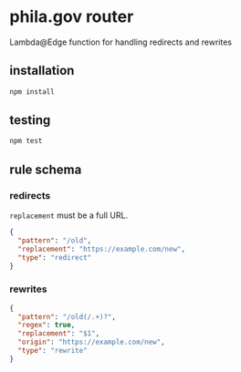 # phila.gov router
Lambda@Edge function for handling redirects and rewrites

## installation
```bash
npm install
```

## testing
```bash
npm test
```

## rule schema

### redirects
`replacement` must be a full URL.

```json
{
  "pattern": "/old",
  "replacement": "https://example.com/new",
  "type": "redirect"
}
```

### rewrites
```json
{
  "pattern": "/old(/.+)?",
  "regex": true,
  "replacement": "$1",
  "origin": "https://example.com/new",
  "type": "rewrite"
}
```
